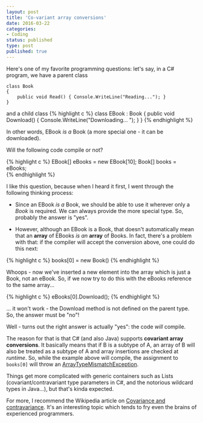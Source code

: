 ```yaml
---
layout: post
title: 'Co-variant array conversions'
date: 2016-03-22 
categories:
- Coding
status: published
type: post
published: true
---
```


Here's one of my favorite programming questions: let's say, in a C# program, we have a parent class
```
class Book
{
	public void Read() { Console.WriteLine("Reading..."); }
}
```

and a child class
{% highlight c %} 
class EBook : Book
{
    public void Download() {  Console.WriteLine("Downloading... "); }
}
{% endhighlight %}

<!-- more -->

In other words, EBook *is a* Book (a more special one - it can be downloaded).

Will the following code compile or not?

{% highlight c %} 
EBook[] eBooks = new EBook[10];
Book[] books = eBooks;  
{% endhighlight %}

I like this question, because when I heard it first, I went through the following thinking process:

* Since an EBook *is a* Book, we should be able to use it wherever only a *Book* is required. We can always provide the more special type. So, probably the answer is "yes".

* However, although an EBook is a Book, that doesn't automatically mean that an **array** of EBooks *is an* **array** of Books. In fact, there's a problem with that: if the compiler will accept the conversion above, one could do this next:

{% highlight c %} 
books[0] = new Book()
{% endhighlight %}

Whoops - now we've inserted a new element into the array which is just a Book, not an eBook. So, if we now try to do this with the eBooks reference to the same array...

{% highlight c %} 
eBooks[0].Download();
{% endhighlight %}

... it won't work - the Download method is not defined on the parent type. So, the answer must be "no"!

Well - turns out the right answer is actually "yes": the code *will* compile.

The reason for that is that C# (and also Java) supports **covariant array conversions**. It basically means that if B is a subtype of A, an array of B will also be treated as a subtype of A and array insertions are checked at *runtime*. So, while the example above will compile, the assignment to ```books[0]``` will throw an [ArrayTypeMismatchException](https://msdn.microsoft.com/en-us/library/system.arraytypemismatchexception(v=vs.110).aspx). 

Things get more complicated with generic containers such as Lists (covariant/contravariant type parameters in C#, and the notorious wildcard types in Java...), but that's kinda expected. 


For more, I recommend the Wikipedia article on [Covariance and contravariance](https://en.wikipedia.org/wiki/Covariance_and_contravariance_(computer_science)). It's an interesting topic which tends to fry even the brains of experienced programmers. 




















